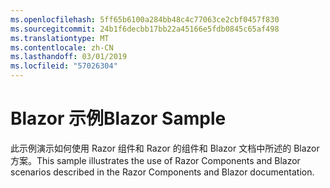 ```yaml
---
ms.openlocfilehash: 5ff65b6100a284bb48c4c77063ce2cbf0457f830
ms.sourcegitcommit: 24b1f6decbb17bb22a45166e5fdb0845c65af498
ms.translationtype: MT
ms.contentlocale: zh-CN
ms.lasthandoff: 03/01/2019
ms.locfileid: "57026304"
---
```

# <a name="blazor-sample"></a><span data-ttu-id="6b4fb-101">Blazor 示例</span><span class="sxs-lookup"><span data-stu-id="6b4fb-101">Blazor Sample</span></span>

<span data-ttu-id="6b4fb-102">此示例演示如何使用 Razor 组件和 Razor 的组件和 Blazor 文档中所述的 Blazor 方案。</span><span class="sxs-lookup"><span data-stu-id="6b4fb-102">This sample illustrates the use of Razor Components and Blazor scenarios described in the Razor Components and Blazor documentation.</span></span>
